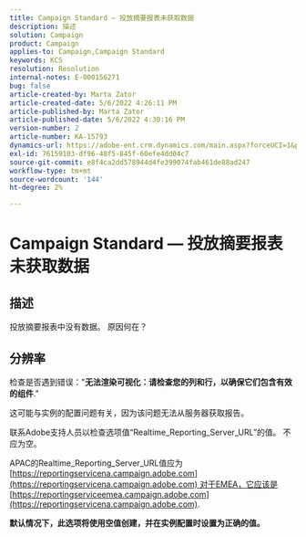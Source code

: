 ```yaml
---
title: Campaign Standard — 投放摘要报表未获取数据
description: 描述
solution: Campaign
product: Campaign
applies-to: Campaign,Campaign Standard
keywords: KCS
resolution: Resolution
internal-notes: E-000156271
bug: false
article-created-by: Marta Zator
article-created-date: 5/6/2022 4:26:11 PM
article-published-by: Marta Zator
article-published-date: 5/6/2022 4:30:16 PM
version-number: 2
article-number: KA-15793
dynamics-url: https://adobe-ent.crm.dynamics.com/main.aspx?forceUCI=1&pagetype=entityrecord&etn=knowledgearticle&id=d4fb8c39-59cd-ec11-a7b5-6045bd00dbbc
exl-id: 76159103-df96-48f5-845f-60efe4dd04c7
source-git-commit: e8f4ca2dd578944d4fe399074fab461de88ad247
workflow-type: tm+mt
source-wordcount: '144'
ht-degree: 2%

---
```


# Campaign Standard — 投放摘要报表未获取数据

## 描述


投放摘要报表中没有数据。 原因何在？


## 分辨率


检查是否遇到错误：&quot;<b>无法渲染可视化：请检查您的列和行，以确保它们包含有效的组件</b>.&quot;

这可能与实例的配置问题有关，因为该问题无法从服务器获取报告。

联系Adobe支持人员以检查选项值“Realtime_Reporting_Server_URL”的值。 不应为空。

APAC的Realtime_Reporting_Server_URL值应为 [https://reportingservicena.campaign.adobe.com](https://reportingservicena.campaign.adobe.com) 对于EMEA，它应该是 [https://reportingserviceemea.campaign.adobe.com](https://reportingservicena.campaign.adobe.com).

<b>默认情况下，此选项将使用空值创建，并在实例配置时设置为正确的值。</b>
